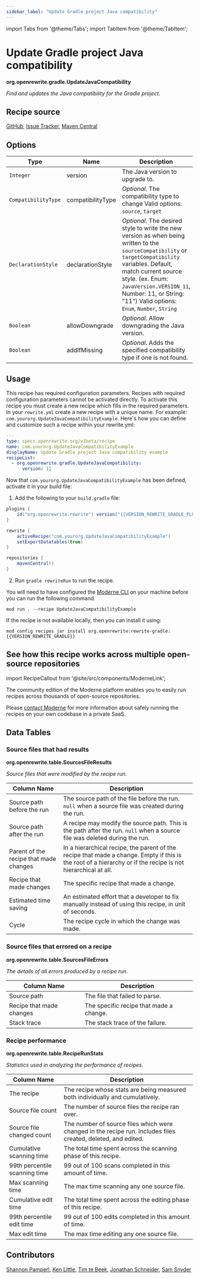 ```yaml
---
sidebar_label: "Update Gradle project Java compatibility"
---
```


import Tabs from '@theme/Tabs';
import TabItem from '@theme/TabItem';

# Update Gradle project Java compatibility

**org.openrewrite.gradle.UpdateJavaCompatibility**

_Find and updates the Java compatibility for the Gradle project._

## Recipe source

[GitHub](https://github.com/openrewrite/rewrite/blob/main/rewrite-gradle/src/main/java/org/openrewrite/gradle/UpdateJavaCompatibility.java), [Issue Tracker](https://github.com/openrewrite/rewrite/issues), [Maven Central](https://central.sonatype.com/artifact/org.openrewrite/rewrite-gradle/)

## Options

| Type | Name | Description | Example |
| -- | -- | -- | -- |
| `Integer` | version | The Java version to upgrade to. | `11` |
| `CompatibilityType` | compatibilityType | *Optional*. The compatibility type to change Valid options: `source`, `target` |  |
| `DeclarationStyle` | declarationStyle | *Optional*. The desired style to write the new version as when being written to the `sourceCompatibility` or `targetCompatibility` variables. Default, match current source style. (ex. Enum: `JavaVersion.VERSION_11`, Number: 11, or String: "11") Valid options: `Enum`, `Number`, `String` |  |
| `Boolean` | allowDowngrade | *Optional*. Allow downgrading the Java version. |  |
| `Boolean` | addIfMissing | *Optional*. Adds the specified compatibility type if one is not found. |  |


## Usage

This recipe has required configuration parameters. Recipes with required configuration parameters cannot be activated directly. To activate this recipe you must create a new recipe which fills in the required parameters. In your `rewrite.yml` create a new recipe with a unique name. For example: `com.yourorg.UpdateJavaCompatibilityExample`.
Here's how you can define and customize such a recipe within your rewrite.yml:
```yaml title="rewrite.yml"
---
type: specs.openrewrite.org/v1beta/recipe
name: com.yourorg.UpdateJavaCompatibilityExample
displayName: Update Gradle project Java compatibility example
recipeList:
  - org.openrewrite.gradle.UpdateJavaCompatibility:
      version: 11
```

Now that `com.yourorg.UpdateJavaCompatibilityExample` has been defined, activate it in your build file:
<Tabs groupId="projectType">
<TabItem value="gradle" label="Gradle">

1. Add the following to your `build.gradle` file:
```groovy title="build.gradle"
plugins {
    id("org.openrewrite.rewrite") version("{{VERSION_REWRITE_GRADLE_PLUGIN}}")
}

rewrite {
    activeRecipe("com.yourorg.UpdateJavaCompatibilityExample")
    setExportDatatables(true)
}

repositories {
    mavenCentral()
}
```
2. Run `gradle rewriteRun` to run the recipe.
</TabItem>

<TabItem value="moderne-cli" label="Moderne CLI">

You will need to have configured the [Moderne CLI](https://docs.moderne.io/user-documentation/moderne-cli/getting-started/cli-intro) on your machine before you can run the following command.

```shell title="shell"
mod run . --recipe UpdateJavaCompatibilityExample
```

If the recipe is not available locally, then you can install it using:
```shell
mod config recipes jar install org.openrewrite:rewrite-gradle:{{VERSION_REWRITE_GRADLE}}
```
</TabItem>
</Tabs>

## See how this recipe works across multiple open-source repositories

import RecipeCallout from '@site/src/components/ModerneLink';

<RecipeCallout link="https://app.moderne.io/recipes/org.openrewrite.gradle.UpdateJavaCompatibility" />

The community edition of the Moderne platform enables you to easily run recipes across thousands of open-source repositories.

Please [contact Moderne](https://moderne.io/product) for more information about safely running the recipes on your own codebase in a private SaaS.
## Data Tables

### Source files that had results
**org.openrewrite.table.SourcesFileResults**

_Source files that were modified by the recipe run._

| Column Name | Description |
| ----------- | ----------- |
| Source path before the run | The source path of the file before the run. `null` when a source file was created during the run. |
| Source path after the run | A recipe may modify the source path. This is the path after the run. `null` when a source file was deleted during the run. |
| Parent of the recipe that made changes | In a hierarchical recipe, the parent of the recipe that made a change. Empty if this is the root of a hierarchy or if the recipe is not hierarchical at all. |
| Recipe that made changes | The specific recipe that made a change. |
| Estimated time saving | An estimated effort that a developer to fix manually instead of using this recipe, in unit of seconds. |
| Cycle | The recipe cycle in which the change was made. |

### Source files that errored on a recipe
**org.openrewrite.table.SourcesFileErrors**

_The details of all errors produced by a recipe run._

| Column Name | Description |
| ----------- | ----------- |
| Source path | The file that failed to parse. |
| Recipe that made changes | The specific recipe that made a change. |
| Stack trace | The stack trace of the failure. |

### Recipe performance
**org.openrewrite.table.RecipeRunStats**

_Statistics used in analyzing the performance of recipes._

| Column Name | Description |
| ----------- | ----------- |
| The recipe | The recipe whose stats are being measured both individually and cumulatively. |
| Source file count | The number of source files the recipe ran over. |
| Source file changed count | The number of source files which were changed in the recipe run. Includes files created, deleted, and edited. |
| Cumulative scanning time | The total time spent across the scanning phase of this recipe. |
| 99th percentile scanning time | 99 out of 100 scans completed in this amount of time. |
| Max scanning time | The max time scanning any one source file. |
| Cumulative edit time | The total time spent across the editing phase of this recipe. |
| 99th percentile edit time | 99 out of 100 edits completed in this amount of time. |
| Max edit time | The max time editing any one source file. |


## Contributors
[Shannon Pamperl](mailto:shanman190@gmail.com), [Ken Little](mailto:krl49700@gmail.com), [Tim te Beek](mailto:tim@moderne.io), [Jonathan Schneider](mailto:jkschneider@gmail.com), [Sam Snyder](mailto:sam@moderne.io)
